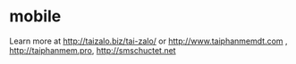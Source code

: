 mobile
======
Learn more at http://taizalo.biz/tai-zalo/ or http://www.taiphanmemdt.com , http://taiphanmem.pro, http://smschuctet.net
